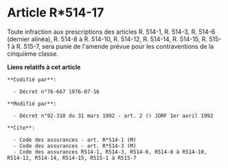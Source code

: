 # Article R*514-17

Toute infraction aux prescriptions des articles R. 514-1, R. 514-3, R. 514-6 (dernier alinéa), R. 514-8 à R. 514-10, R.
514-12, R. 514-14, R. 514-15, R. 515-1 à R. 515-7, sera punie de l'amende prévue pour les contraventions de la cinquième
classe.

**Liens relatifs à cet article**

	**Codifié par**:

	  - Décret n°76-667 1976-07-16

	**Modifié par**:

	  - Décret n°92-310 du 31 mars 1992 - art. 2 () JORF 1er avril 1992

	**Cite**:

	  - Code des assurances - art. R*514-1 (M)
	  - Code des assurances - art. R*514-3 (M)
	  - Code des assurances R514-1, R514-3, R514-6, R514-8 à R514-10, R514-12, R514-14, R514-15, R515-1 à R515-7
